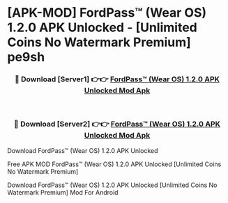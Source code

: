 # [APK-MOD] FordPass™ (Wear OS) 1.2.0 APK Unlocked - [Unlimited Coins No Watermark Premium] pe9sh



<div align="center">
<h3>🔴 Download [Server1] 👉👉 <a href="https://momento.my/?title=FordPass™_(Wear_OS)_1.2.0_APK_Unlocked">FordPass™ (Wear OS) 1.2.0 APK Unlocked Mod Apk</a></h3><br>

<h3>🔴 Download [Server2] 👉👉 <a href="https://momento.my/?title=FordPass™_(Wear_OS)_1.2.0_APK_Unlocked">FordPass™ (Wear OS) 1.2.0 APK Unlocked Mod Apk</a></h3>
</div>



Download FordPass™ (Wear OS) 1.2.0 APK Unlocked 

Free APK MOD FordPass™ (Wear OS) 1.2.0 APK Unlocked [Unlimited Coins No Watermark Premium]

Download FordPass™ (Wear OS) 1.2.0 APK Unlocked [Unlimited Coins No Watermark Premium] Mod For Android
